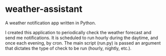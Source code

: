 # weather-assistant
A weather notification app written in Python.

I created this application to periodically check the weather forecast and send me notifications. It is scheduled to run hourly during the daytime, and once each evening, by cron. The main script (run.py) is passed an argument that dictates the type of check to be run (hourly, nightly, etc.).
